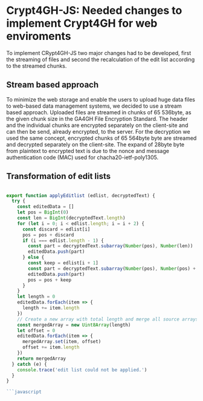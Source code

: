 # Crypt4GH-JS: Needed changes to implement Crypt4GH for web enviroments
To implement CRypt4GH-JS two major changes had to be developed, first the streaming of files and second the recalculation of the edit list according to the streamed chunks.

## Stream based approach 
To minimize the web storage and enable the users to upload
huge data files to web-based data management systems, we
decided to use a stream based approach. Uploaded files are
streamed in chunks of 65 536byte, as the given chunk size in
the GA4GH File Encryption Standard. The header and the
individual chunks are encrypted separately on the client-site
and can then be send, already encrypted, to the server.
For the decryption we used the same concept, encrypted chunks
of 65 564byte byte are streamed and decrypted separately on
the client-site. The expand of 28byte byte from plaintext to
encrypted text is due to the nonce and message authentication
code (MAC) used for chacha20-ietf-poly1305.

## Transformation of edit lists
```javascript

export function applyEditlist (edlist, decryptedText) {
  try {
    const editedData = []
    let pos = BigInt(0)
    const len = BigInt(decryptedText.length)
    for (let i = 0; i < edlist.length; i = i + 2) {
      const discard = edlist[i]
      pos = pos + discard
      if (i === edlist.length - 1) {
        const part = decryptedText.subarray(Number(pos), Number(len))
        editedData.push(part)
      } else {
        const keep = edlist[i + 1]
        const part = decryptedText.subarray(Number(pos), Number(pos) + Number(keep))
        editedData.push(part)
        pos = pos + keep
      }
    }
    let length = 0
    editedData.forEach(item => {
      length += item.length
    })
    // Create a new array with total length and merge all source arrays.
    const mergedArray = new Uint8Array(length)
    let offset = 0
    editedData.forEach(item => {
      mergedArray.set(item, offset)
      offset += item.length
    })
    return mergedArray
  } catch (e) {
    console.trace('edit list could not be applied.')
  }
}

```javascript
